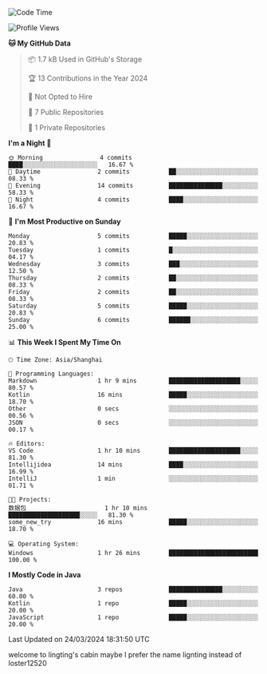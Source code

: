 <!--START_SECTION:waka-->
![Code Time](http://img.shields.io/badge/Code%20Time-59%20hrs%2054%20mins-blue)

![Profile Views](http://img.shields.io/badge/Profile%20Views-22-blue)

**🐱 My GitHub Data** 

> 📦 1.7 kB Used in GitHub's Storage 
 > 
> 🏆 13 Contributions in the Year 2024
 > 
> 🚫 Not Opted to Hire
 > 
> 📜 7 Public Repositories 
 > 
> 🔑 1 Private Repositories 
 > 
**I'm a Night 🦉** 

```text
🌞 Morning                4 commits           ████░░░░░░░░░░░░░░░░░░░░░   16.67 % 
🌆 Daytime                2 commits           ██░░░░░░░░░░░░░░░░░░░░░░░   08.33 % 
🌃 Evening                14 commits          ███████████████░░░░░░░░░░   58.33 % 
🌙 Night                  4 commits           ████░░░░░░░░░░░░░░░░░░░░░   16.67 % 
```
📅 **I'm Most Productive on Sunday** 

```text
Monday                   5 commits           █████░░░░░░░░░░░░░░░░░░░░   20.83 % 
Tuesday                  1 commits           █░░░░░░░░░░░░░░░░░░░░░░░░   04.17 % 
Wednesday                3 commits           ███░░░░░░░░░░░░░░░░░░░░░░   12.50 % 
Thursday                 2 commits           ██░░░░░░░░░░░░░░░░░░░░░░░   08.33 % 
Friday                   2 commits           ██░░░░░░░░░░░░░░░░░░░░░░░   08.33 % 
Saturday                 5 commits           █████░░░░░░░░░░░░░░░░░░░░   20.83 % 
Sunday                   6 commits           ██████░░░░░░░░░░░░░░░░░░░   25.00 % 
```


📊 **This Week I Spent My Time On** 

```text
🕑︎ Time Zone: Asia/Shanghai

💬 Programming Languages: 
Markdown                 1 hr 9 mins         ████████████████████░░░░░   80.57 % 
Kotlin                   16 mins             █████░░░░░░░░░░░░░░░░░░░░   18.70 % 
Other                    0 secs              ░░░░░░░░░░░░░░░░░░░░░░░░░   00.56 % 
JSON                     0 secs              ░░░░░░░░░░░░░░░░░░░░░░░░░   00.17 % 

🔥 Editors: 
VS Code                  1 hr 10 mins        ████████████████████░░░░░   81.30 % 
Intellijidea             14 mins             ████░░░░░░░░░░░░░░░░░░░░░   16.99 % 
IntelliJ                 1 min               ░░░░░░░░░░░░░░░░░░░░░░░░░   01.71 % 

🐱‍💻 Projects: 
数据包                      1 hr 10 mins        ████████████████████░░░░░   81.30 % 
some_new_try             16 mins             █████░░░░░░░░░░░░░░░░░░░░   18.70 % 

💻 Operating System: 
Windows                  1 hr 26 mins        █████████████████████████   100.00 % 
```

**I Mostly Code in Java** 

```text
Java                     3 repos             ███████████████░░░░░░░░░░   60.00 % 
Kotlin                   1 repo              █████░░░░░░░░░░░░░░░░░░░░   20.00 % 
JavaScript               1 repo              █████░░░░░░░░░░░░░░░░░░░░   20.00 % 
```




 Last Updated on 24/03/2024 18:31:50 UTC
<!--END_SECTION:waka-->
welcome to lingting's cabin
maybe I prefer the name lignting instead of loster12520
